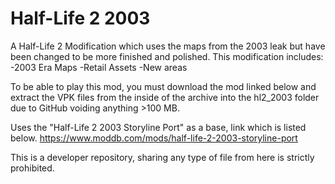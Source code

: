 # Half-Life 2 2003

A Half-Life 2 Modification which uses the maps from the 2003 leak but have been changed to be more finished and polished.
This modification includes:
-2003 Era Maps
-Retail Assets
-New areas


To be able to play this mod, you must download the mod linked below and extract the VPK files from the inside of the archive into the hl2_2003 folder due to GitHub voiding anything >100 MB.

Uses the "Half-Life 2 2003 Storyline Port" as a base, link which is listed below.
https://www.moddb.com/mods/half-life-2-2003-storyline-port

This is a developer repository, sharing any type of file from here is strictly prohibited.
